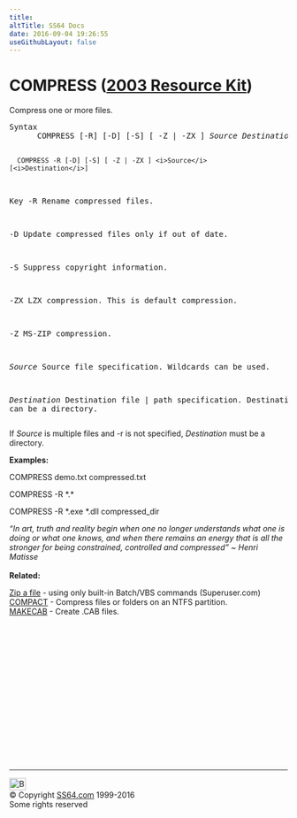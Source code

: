 ```yaml
---
title:
altTitle: SS64 Docs
date: 2016-09-04 19:26:55
useGithubLayout: false
---
```

<!-- #BeginLibraryItem "/Library/head_nt.lbi" --><!-- #EndLibraryItem --><h1>COMPRESS (<a href="../links/windows.html">2003 Resource Kit</a>)</h1> 
<p> Compress one or more files.</p>
<pre>Syntax
      COMPRESS [-R] [-D] [-S] [ -Z | -ZX ] <i>Source Destination</i>

      COMPRESS -R [-D] [-S] [ -Z | -ZX ] <i>Source</i> [<i>Destination</i>]

Key
   -R   Rename compressed files.

   -D   Update compressed files only if out of date.

   -S   Suppress copyright information.

   -ZX  LZX compression. This is default compression.  

   -Z   MS-ZIP compression.

 <i>Source</i> Source file specification. Wildcards can be used.

<i>Destination</i>
        Destination file | path specification.
        Destination can be a directory.   </pre>
<p> If <i>Source</i> is multiple files and -r is not specified, <i>Destination</i> must be a directory. </p>
<p><b>Examples: </b></p>
<p class="code">COMPRESS demo.txt compressed.txt </p>
<p class="code">COMPRESS -R *.* </p>
<p class="code">COMPRESS -R *.exe *.dll compressed_dir</p>
<p><i class="quote">“In art, truth and reality begin when one no longer understands what one is doing or what one knows, and when there remains an energy that is all the stronger for being constrained, controlled and compressed”    ~ Henri Matisse</i><br>
<br>
<b>Related:</b></p>
<p><a href="http://superuser.com/questions/110991/">Zip a file</a> - using only built-in Batch/VBS commands (Superuser.com)<br>
<a href="compact.html">COMPACT</a> - Compress files or folders on an NTFS partition.<br>
<a href="makecab.html">MAKECAB</a> - Create .CAB files.</p><!-- #BeginLibraryItem "/Library/foot_nt.lbi" --><p>
<!-- windows300 -->
<ins class="adsbygoogle" style="display:inline-block;width:300px;height:250px" data-ad-client="ca-pub-6140977852749469" data-ad-slot="7649547908"></ins>
<script>
(adsbygoogle = window.adsbygoogle || []).push({});
</script></p>
<hr>
<div id="bl" class="footer"><a href="compress.html#"><img src="../images/top.png" width="30" height="22" alt="Back to the Top"></a></div>
<div id="br" class="footer, tagline">© Copyright <a href="../index.html">SS64.com</a> 1999-2016<br>
Some rights reserved</div><!-- #EndLibraryItem -->

